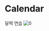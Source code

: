 # Calendar
달력 연습
![0](https://user-images.githubusercontent.com/92313032/192982098-91dfaf16-c4fe-4da3-82a5-f95ed0b606ff.png)

